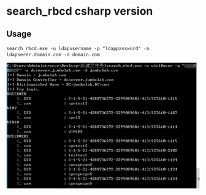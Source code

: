 # search_rbcd csharp version

## Usage ##

```
search_rbcd.exe -u ldapusername -p "ldappassword" -a ldapserer.domain.com -d domain.com
```

![image-20220117210427429](README.assets/image-20220117210427429.png)
